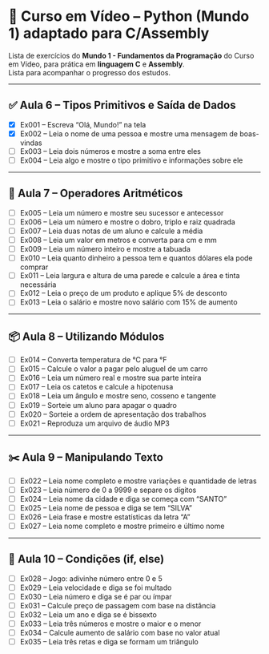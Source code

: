 
# 🐍 Curso em Vídeo – Python (Mundo 1) adaptado para C/Assembly

Lista de exercícios do **Mundo 1 - Fundamentos da Programação** do Curso em Vídeo,  para prática em **linguagem C** e **Assembly**.  
Lista para acompanhar o progresso dos estudos.

---

## ✅ Aula 6 – Tipos Primitivos e Saída de Dados

- [x] Ex001 – Escreva “Olá, Mundo!” na tela
- [x] Ex002 – Leia o nome de uma pessoa e mostre uma mensagem de boas-vindas
- [ ] Ex003 – Leia dois números e mostre a soma entre eles
- [ ] Ex004 – Leia algo e mostre o tipo primitivo e informações sobre ele

---

## 🧮 Aula 7 – Operadores Aritméticos

- [ ] Ex005 – Leia um número e mostre seu sucessor e antecessor
- [ ] Ex006 – Leia um número e mostre o dobro, triplo e raiz quadrada
- [ ] Ex007 – Leia duas notas de um aluno e calcule a média
- [ ] Ex008 – Leia um valor em metros e converta para cm e mm
- [ ] Ex009 – Leia um número inteiro e mostre a tabuada
- [ ] Ex010 – Leia quanto dinheiro a pessoa tem e quantos dólares ela pode comprar
- [ ] Ex011 – Leia largura e altura de uma parede e calcule a área e tinta necessária
- [ ] Ex012 – Leia o preço de um produto e aplique 5% de desconto
- [ ] Ex013 – Leia o salário e mostre novo salário com 15% de aumento

---

## 📦 Aula 8 – Utilizando Módulos

- [ ] Ex014 – Converta temperatura de °C para °F
- [ ] Ex015 – Calcule o valor a pagar pelo aluguel de um carro
- [ ] Ex016 – Leia um número real e mostre sua parte inteira
- [ ] Ex017 – Leia os catetos e calcule a hipotenusa
- [ ] Ex018 – Leia um ângulo e mostre seno, cosseno e tangente
- [ ] Ex019 – Sorteie um aluno para apagar o quadro
- [ ] Ex020 – Sorteie a ordem de apresentação dos trabalhos
- [ ] Ex021 – Reproduza um arquivo de áudio MP3

---

## ✂️ Aula 9 – Manipulando Texto

- [ ] Ex022 – Leia nome completo e mostre variações e quantidade de letras
- [ ] Ex023 – Leia número de 0 a 9999 e separe os dígitos
- [ ] Ex024 – Leia nome da cidade e diga se começa com “SANTO”
- [ ] Ex025 – Leia nome de pessoa e diga se tem “SILVA”
- [ ] Ex026 – Leia frase e mostre estatísticas da letra “A”
- [ ] Ex027 – Leia nome completo e mostre primeiro e último nome

---

## 🔀 Aula 10 – Condições (if, else)

- [ ] Ex028 – Jogo: adivinhe número entre 0 e 5
- [ ] Ex029 – Leia velocidade e diga se foi multado
- [ ] Ex030 – Leia número e diga se é par ou ímpar
- [ ] Ex031 – Calcule preço de passagem com base na distância
- [ ] Ex032 – Leia um ano e diga se é bissexto
- [ ] Ex033 – Leia três números e mostre o maior e o menor
- [ ] Ex034 – Calcule aumento de salário com base no valor atual
- [ ] Ex035 – Leia três retas e diga se formam um triângulo
